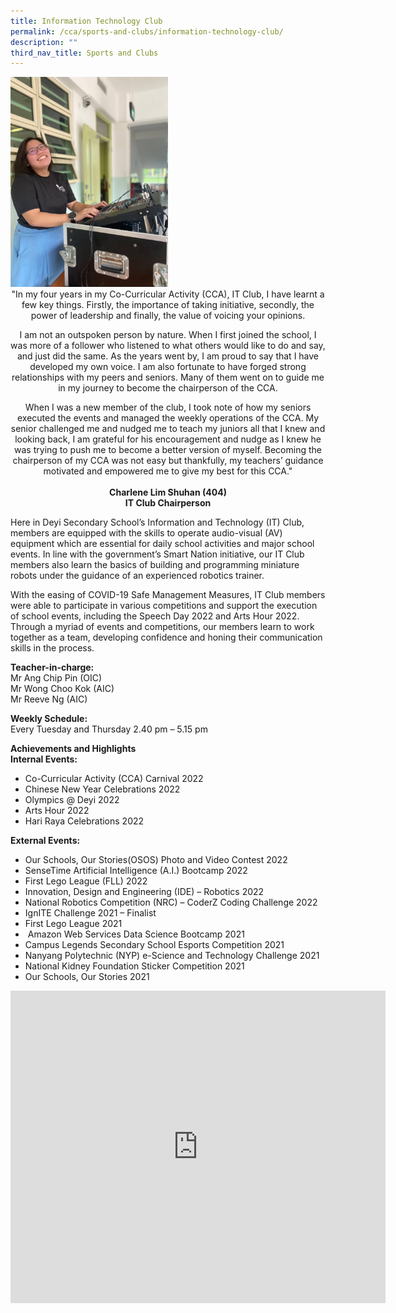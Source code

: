 ```yaml
---
title: Information Technology Club
permalink: /cca/sports-and-clubs/information-technology-club/
description: ""
third_nav_title: Sports and Clubs
---
```

<img style="width:50%" src="/images/Clubs%20-%20IT%20Club.jpg">
		
<center>		
"In my four years in my Co-Curricular Activity (CCA), IT Club, I have learnt a few key things. Firstly, the importance of taking initiative, secondly, the power of leadership and finally, the value of voicing your opinions.

I am not an outspoken person by nature. When I first joined the school, I was more of a follower who listened to what others would like to do and say, and just did the same. As the years went by, I am proud to say that I have developed my own voice. I am also fortunate to have forged strong relationships with my peers and seniors. Many of them went on to guide me in my journey to become the chairperson of the CCA.

When I was a new member of the club, I took note of how my seniors executed the events and managed the weekly operations of the CCA. My senior challenged me and nudged me to teach my juniors all that I knew and looking back, I am grateful for his encouragement and nudge as I knew he was trying to push me to become a better version of myself. Becoming the chairperson of my CCA was not easy but thankfully, my teachers’ guidance motivated and empowered me to give my best for this CCA."
<br><br>
<strong>Charlene Lim Shuhan (404) <br>
IT Club Chairperson </strong></center>

Here in Deyi Secondary School’s Information and Technology (IT) Club, members are equipped with the skills to operate audio-visual (AV) equipment which are essential for daily school activities and major school events. In line with the government’s Smart Nation initiative, our IT Club members also learn the basics of building and programming miniature robots under the guidance of an experienced robotics trainer.&nbsp;

With the easing of COVID-19 Safe Management Measures, IT Club members were able to participate in various competitions and support the execution of school events, including the Speech Day 2022 and Arts Hour 2022. Through a myriad of events and competitions, our members learn to work together as a team, developing confidence and honing their communication skills in the process.
  
**Teacher-in-charge:** <br>
Mr Ang Chip Pin (OIC) <br>
Mr Wong Choo Kok (AIC) <br>
Mr Reeve Ng (AIC)

**Weekly Schedule:** <br>
Every Tuesday and Thursday 2.40 pm – 5.15 pm  

**Achievements and Highlights** <br>
**Internal Events:**
* Co-Curricular Activity (CCA) Carnival 2022  
* Chinese New Year Celebrations 2022
* Olympics @ Deyi 2022&nbsp;
* Arts Hour 2022&nbsp;
* Hari Raya Celebrations 2022
    
**External Events:** 
* Our Schools, Our Stories(OSOS) Photo and Video Contest 2022 
* SenseTime Artificial Intelligence (A.I.) Bootcamp 2022&nbsp;
* First Lego League (FLL) 2022
* Innovation, Design and Engineering (IDE) – Robotics 2022
* National Robotics Competition (NRC) – CoderZ Coding Challenge 2022
* IgnITE Challenge 2021 – Finalist
* First Lego League 2021
* &nbsp;Amazon Web Services Data Science Bootcamp 2021
* Campus Legends Secondary School Esports Competition 2021
* Nanyang Polytechnic (NYP) e-Science and Technology Challenge 2021
* National Kidney Foundation Sticker Competition 2021&nbsp;
* Our Schools, Our Stories 2021

<iframe allowfullscreen="true" height="500" width="600" frameborder="0" src="https://docs.google.com/presentation/d/e/2PACX-1vQ_t1m89JFcwg_kBZNwqy7gwovQhbLXGvtoQfwzARlTDAhAVlSGcpn1Hy8-cAWaSdlSh75sp591cVX8/embed?start=false&amp;loop=true&amp;delayms=10000"></iframe>